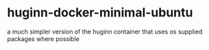 # huginn-docker-minimal-ubuntu
a much simpler version of the huginn container that uses os supplied packages where possible
